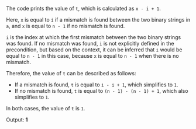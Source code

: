 The code prints the value of `t`, which is calculated as `x - i + 1`. 

Here, `x` is equal to `i` if a mismatch is found between the two binary strings in `a`, and `x` is equal to `n - 1` if no mismatch is found. 

`i` is the index at which the first mismatch between the two binary strings was found. If no mismatch was found, `i` is not explicitly defined in the precondition, but based on the context, it can be inferred that `i` would be equal to `n - 1` in this case, because `x` is equal to `n - 1` when there is no mismatch.

Therefore, the value of `t` can be described as follows:

- If a mismatch is found, `t` is equal to `i - i + 1`, which simplifies to `1`.
- If no mismatch is found, `t` is equal to `(n - 1) - (n - 1) + 1`, which also simplifies to `1`.

In both cases, the value of `t` is `1`.

Output: **1**